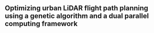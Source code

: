 Optimizing urban LiDAR flight path planning
using a genetic algorithm and a dual parallel computing framework
---

